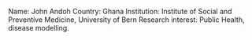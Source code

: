 Name: John Andoh
Country: Ghana
Institution: Institute of Social and Preventive Medicine, University of Bern 
Research interest: Public Health, disease modelling.